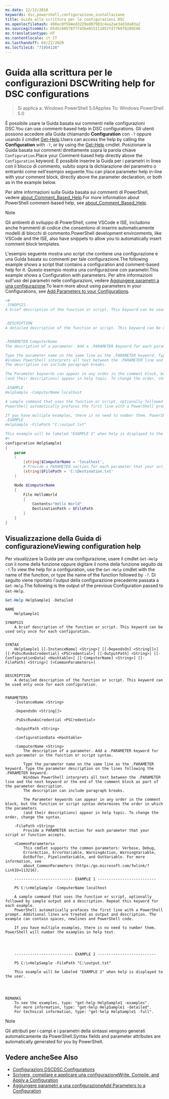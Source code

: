 ```yaml
---
ms.date: 12/12/2018
keywords: dsc,powershell,configurazione,installazione
title: Guida alla scrittura per le configurazioni DSC
ms.openlocfilehash: 498ec0f594ed3229e097903c4ea2ae34d3da03a2
ms.sourcegitcommit: 6545c60578f7745be015111052fd7769f8289296
ms.translationtype: HT
ms.contentlocale: it-IT
ms.lasthandoff: 04/22/2020
ms.locfileid: "71954138"
---
```

# <a name="writing-help-for-dsc-configurations"></a><span data-ttu-id="b5954-103">Guida alla scrittura per le configurazioni DSC</span><span class="sxs-lookup"><span data-stu-id="b5954-103">Writing help for DSC configurations</span></span>

><span data-ttu-id="b5954-104">Si applica a: Windows PowerShell 5.0</span><span class="sxs-lookup"><span data-stu-id="b5954-104">Applies To: Windows PowerShell 5.0</span></span>

<span data-ttu-id="b5954-105">È possibile usare la Guida basata sui commenti nelle configurazioni DSC.</span><span class="sxs-lookup"><span data-stu-id="b5954-105">You can use comment-based help in DSC configurations.</span></span> <span data-ttu-id="b5954-106">Gli utenti possono accedere alla Guida chiamando **Configuration** con `-?` oppure usando il cmdlet [Get-Help](/powershell/module/Microsoft.PowerShell.Core/Get-Help).</span><span class="sxs-lookup"><span data-stu-id="b5954-106">Users can access the help by calling the **Configuration** with `-?`, or by using the [Get-Help](/powershell/module/Microsoft.PowerShell.Core/Get-Help) cmdlet.</span></span> <span data-ttu-id="b5954-107">Posizionare la Guida basata sui commenti direttamente sopra la parola chiave `Configuration`.</span><span class="sxs-lookup"><span data-stu-id="b5954-107">Place your Comment-based help directly above the `Configuration` keyword.</span></span>
<span data-ttu-id="b5954-108">È possibile inserire la Guida per i parametri in linea con il blocco di commento, subito sopra la dichiarazione del parametro o entrambi come nell'esempio seguente.</span><span class="sxs-lookup"><span data-stu-id="b5954-108">You can place parameter help in-line with your comment block, directly above the parameter declaration, or both as in the example below.</span></span>

<span data-ttu-id="b5954-109">Per altre informazioni sulla Guida basata sui commenti di PowerShell, vedere [about_Comment_Based_Help](/powershell/module/microsoft.powershell.core/about/about_comment_based_help).</span><span class="sxs-lookup"><span data-stu-id="b5954-109">For more information about PowerShell comment-based help, see [about_Comment_Based_Help](/powershell/module/microsoft.powershell.core/about/about_comment_based_help).</span></span>

> [!NOTE]
> <span data-ttu-id="b5954-110">Gli ambienti di sviluppo di PowerShell, come VSCode e ISE, includono anche frammenti di codice che consentono di inserire automaticamente modelli di blocchi di commento.</span><span class="sxs-lookup"><span data-stu-id="b5954-110">PowerShell development environments, like VSCode and the ISE, also have snippets to allow you to automatically insert comment block templates.</span></span>

<span data-ttu-id="b5954-111">L'esempio seguente mostra uno script che contiene una configurazione e una Guida basata su commenti per tale configurazione.</span><span class="sxs-lookup"><span data-stu-id="b5954-111">The following example shows a script that contains a configuration and comment-based help for it.</span></span> <span data-ttu-id="b5954-112">Questo esempio mostra una configurazione con parametri.</span><span class="sxs-lookup"><span data-stu-id="b5954-112">This example shows a Configuration with parameters.</span></span> <span data-ttu-id="b5954-113">Per altre informazioni sull'uso dei parametri nelle configurazioni, vedere [Aggiungere parametri a una configurazione](add-parameters-to-a-configuration.md).</span><span class="sxs-lookup"><span data-stu-id="b5954-113">To learn more about using parameters in your Configurations, see [Add Parameters to your Configurations](add-parameters-to-a-configuration.md).</span></span>

```powershell
<#
.SYNOPSIS
A brief description of the function or script. This keyword can be used only once for each configuration.


.DESCRIPTION
A detailed description of the function or script. This keyword can be used only once for each configuration.


.PARAMETER ComputerName
The description of a parameter. Add a .PARAMETER keyword for each parameter in the function or script syntax.

Type the parameter name on the same line as the .PARAMETER keyword. Type the parameter description on the lines following the .PARAMETER keyword.
Windows PowerShell interprets all text between the .PARAMETER line and the next keyword or the end of the comment block as part of the parameter description.
The description can include paragraph breaks.

The Parameter keywords can appear in any order in the comment block, but the function or script syntax determines the order in which the parameters
(and their descriptions) appear in help topic. To change the order, change the syntax.

.EXAMPLE
HelpSample -ComputerName localhost

A sample command that uses the function or script, optionally followed by sample output and a description. Repeat this keyword for each example.
PowerShell automatically prefaces the first line with a PowerShell prompt. Additional lines are treated as output and description. The example can contain spaces, newlines and PowerShell code.

If you have multiple examples, there is no need to number them. PowerShell will number the examples in help text.
.EXAMPLE
HelpSample -FilePath "C:\output.txt"

This example will be labeled "EXAMPLE 2" when help is displayed to the user.
#>
configuration HelpSample1
{
    param
    (
        [string]$ComputerName = 'localhost',
        # Provide a PARAMETER section for each parameter that your script or function accepts.
        [string]$FilePath = 'C:\Destination.txt'
    )

    Node $ComputerName
    {
        File HelloWorld
        {
            Contents="Hello World"
            DestinationPath = $FilePath
        }
    }
}
```

## <a name="viewing-configuration-help"></a><span data-ttu-id="b5954-114">Visualizzazione della Guida di configurazione</span><span class="sxs-lookup"><span data-stu-id="b5954-114">Viewing configuration help</span></span>

<span data-ttu-id="b5954-115">Per visualizzare la Guida per una configurazione, usare il cmdlet `Get-Help` con il nome della funzione oppure digitare il nome della funzione seguito da `-?`.</span><span class="sxs-lookup"><span data-stu-id="b5954-115">To view the help for a configuration, use the `Get-Help` cmdlet with the name of the function, or type the name of the function followed by `-?`.</span></span> <span data-ttu-id="b5954-116">Di seguito viene riportato l'output della configurazione precedente passata a `Get-Help`.</span><span class="sxs-lookup"><span data-stu-id="b5954-116">The following is the output of the previous Configuration passed to `Get-Help`.</span></span>

```powershell
Get-Help HelpSample1 -Detailed
```

```output
NAME
    HelpSample1

SYNOPSIS
    A brief description of the function or script. This keyword can be used only once for each configuration.


SYNTAX
    HelpSample1 [[-InstanceName] <String>] [[-DependsOn] <String[]>] [[-PsDscRunAsCredential] <PSCredential>] [[-OutputPath] <String>] [[-ConfigurationData] <Hashtable>] [[-ComputerName] <String>] [[-FilePath] <String>] [<CommonParameters>]


DESCRIPTION
    A detailed description of the function or script. This keyword can be used only once for each configuration.


PARAMETERS
    -InstanceName <String>

    -DependsOn <String[]>

    -PsDscRunAsCredential <PSCredential>

    -OutputPath <String>

    -ConfigurationData <Hashtable>

    -ComputerName <String>
        The description of a parameter. Add a .PARAMETER keyword for each parameter in the function or script syntax.

        Type the parameter name on the same line as the .PARAMETER keyword. Type the parameter description on the lines following the .PARAMETER keyword.
        Windows PowerShell interprets all text between the .PARAMETER line and the next keyword or the end of the comment block as part of the parameter description.
        The description can include paragraph breaks.

        The Parameter keywords can appear in any order in the comment block, but the function or script syntax determines the order in which the parameters
        (and their descriptions) appear in help topic. To change the order, change the syntax.

    -FilePath <String>
        Provide a PARAMETER section for each parameter that your script or function accepts.

    <CommonParameters>
        This cmdlet supports the common parameters: Verbose, Debug,
        ErrorAction, ErrorVariable, WarningAction, WarningVariable,
        OutBuffer, PipelineVariable, and OutVariable. For more information, see
        about_CommonParameters (https:/go.microsoft.com/fwlink/?LinkID=113216).

    -------------------------- EXAMPLE 1 --------------------------

    PS C:\>HelpSample -ComputerName localhost

    A sample command that uses the function or script, optionally followed by sample output and a description. Repeat this keyword for each example.
    PowerShell automatically prefaces the first line with a PowerShell prompt. Additional lines are treated as output and description. The example can contain spaces, newlines and PowerShell code.

    If you have multiple examples, there is no need to number them. PowerShell will number the examples in help text.




    -------------------------- EXAMPLE 2 --------------------------

    PS C:\>HelpSample -FilePath "C:\output.txt"

    This example will be labeled "EXAMPLE 2" when help is displayed to the user.




REMARKS
    To see the examples, type: "get-help HelpSample1 -examples".
    For more information, type: "get-help HelpSample1 -detailed".
    For technical information, type: "get-help HelpSample1 -full".
```

> [!NOTE]
> <span data-ttu-id="b5954-117">Gli attributi per i campi e i parametri della sintassi vengono generati automaticamente da PowerShell.</span><span class="sxs-lookup"><span data-stu-id="b5954-117">Syntax fields and parameter attributes are automatically generated for you by PowerShell.</span></span>

## <a name="see-also"></a><span data-ttu-id="b5954-118">Vedere anche</span><span class="sxs-lookup"><span data-stu-id="b5954-118">See Also</span></span>

- [<span data-ttu-id="b5954-119">Configurazioni DSC</span><span class="sxs-lookup"><span data-stu-id="b5954-119">DSC Configurations</span></span>](configurations.md)
- [<span data-ttu-id="b5954-120">Scrivere, compilare e applicare una configurazione</span><span class="sxs-lookup"><span data-stu-id="b5954-120">Write, Compile, and Apply a Configuration</span></span>](write-compile-apply-configuration.md)
- [<span data-ttu-id="b5954-121">Aggiungere parametri a una configurazione</span><span class="sxs-lookup"><span data-stu-id="b5954-121">Add Parameters to a Configuration</span></span>](add-parameters-to-a-configuration.md)
